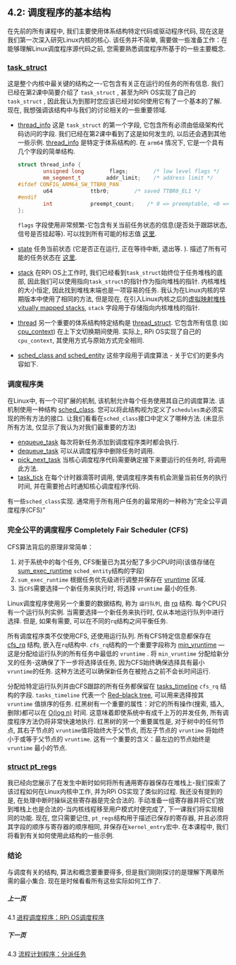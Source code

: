 ## 4.2: 调度程序的基本结构

在先前的所有课程中, 我们主要使用体系结构特定代码或驱动程序代码, 现在这是我们第一次深入研究Linux内核的核心. 该任务并不简单, 需要做一些准备工作：在能够理解Linux调度程序源代码之前, 您需要熟悉调度程序所基于的一些主要概念. 

### [task_struct](https://github.com/torvalds/linux/blob/v4.14/include/linux/sched.h#L519)

这是整个内核中最关键的结构之一-它包含有关正在运行的任务的所有信息. 我们已经在第2课中简要介绍了 `task_struct` , 甚至为RPi OS实现了自己的 `task_struct` , 因此我认为到那时您应该已经对如何使用它有了一个基本的了解. 现在, 我想强调该结构中与我们的讨论相关的一些重要领域. 

* [thread_info](https://github.com/torvalds/linux/blob/v4.14/include/linux/sched.h#L525) 这是 `task_struct` 的第一个字段, 它包含所有必须由低级架构代码访问的字段. 我们已经在第2课中看到了这是如何发生的, 以后还会遇到其他一些示例.  [thread_info](https://github.com/torvalds/linux/blob/v4.14/arch/arm64/include/asm/thread_info.h#L39) 是特定于体系结构的. 在 `arm64` 情况下, 它是一个具有几个字段的简单结构. 

  ```cpp
  struct thread_info {
          unsigned long        flags;        /* low level flags */
          mm_segment_t        addr_limit;    /* address limit */
  #ifdef CONFIG_ARM64_SW_TTBR0_PAN
          u64            ttbr0;        /* saved TTBR0_EL1 */
  #endif
          int            preempt_count;    /* 0 => preemptable, <0 => bug */
  };
  ```

  `flags` 字段使用非常频繁-它包含有关当前任务状态的信息(是否处于跟踪状态, 信号是否挂起等). 可以找到所有可能的标志值 [这里](https://github.com/torvalds/linux/blob/v4.14/arch/arm64/include/asm/thread_info.h#L79).
* [state](https://github.com/torvalds/linux/blob/v4.14/include/linux/sched.h#L528) 任务当前状态 (它是否正在运行, 正在等待中断, 退出等. ). 描述了所有可能的任务状态在 [这里](https://github.com/torvalds/linux/blob/v4.14/include/linux/sched.h#L69).
* [stack](https://github.com/torvalds/linux/blob/v4.14/include/linux/sched.h#L536) 在RPi OS上工作时, 我们已经看到`task_struct`始终位于任务堆栈的底部, 因此我们可以使用指向`task_struct`的指针作为指向堆栈的指针. 内核堆栈的大小恒定, 因此找到堆栈末端也是一项容易的任务.  我认为在Linux内核的早期版本中使用了相同的方法, 但是现在, 在引入Linux内核之后的[虚拟映射堆栈 vitually mapped stacks](https://lwn.net/Articles/692208/), `stack` 字段用于存储指向内核堆栈的指针. 
* [thread](https://github.com/torvalds/linux/blob/v4.14/include/linux/sched.h#L1108) 另一个重要的体系结构特定结构是 [thread_struct](https://github.com/torvalds/linux/blob/v4.14/arch/arm64/include/asm/processor.h#L81). 它包含所有信息 (如 [cpu_context](https://github.com/torvalds/linux/blob/v4.14/arch/arm64/include/asm/processor.h#L65)) 在上下文切换期间使用. 实际上, RPi OS实现了自己的`cpu_context`, 其使用方式与原始方式完全相同. 
* [sched_class and sched_entity](https://github.com/torvalds/linux/blob/v4.14/include/linux/sched.h#L562-L563) 这些字段用于调度算法 - 关于它们的更多内容如下. 

### 调度程序类

在Linux中, 有一个可扩展的机制, 该机制允许每个任务使用其自己的调度算法. 该机制使用一种结构 [sched_class](https://github.com/torvalds/linux/blob/v4.14/kernel/sched/sched.h#L1400). 您可以将此结构视为定义了`schedules类`必须实现的所有方法的接口. 让我们看看在`sched_class`接口中定义了哪种方法.  (未显示所有方法, 仅显示了我认为对我们最重要的方法)

* [enqueue_task](https://github.com/torvalds/linux/blob/v4.14/kernel/sched/sched.h#L1403) 每次将新任务添加到调度程序类时都会执行. 
* [dequeue_task](https://github.com/torvalds/linux/blob/v4.14/kernel/sched/sched.h#L1404) 可以从调度程序中删除任务时调用. 
* [pick_next_task](https://github.com/torvalds/linux/blob/v4.14/kernel/sched/sched.h#L1418) 当核心调度程序代码需要确定接下来要运行的任务时, 将调用此方法. 
* [task_tick](https://github.com/torvalds/linux/blob/v4.14/kernel/sched/sched.h#L1437) 在每个计时器滴答时调用, 使调度程序类有机会测量当前任务的执行时间, 并在需要抢占时通知核心调度程序代码. 

有一些`sched_class`实现. 通常用于所有用户任务的最常用的一种称为“完全公平调度程序(CFS)”

### 完全公平的调度程序 Completely Fair Scheduler (CFS)

CFS算法背后的原理非常简单：
1. 对于系统中的每个任务, CFS衡量已为其分配了多少CPU时间(该值存储在[sum_exec_runtime](https://github.com/torvalds/linux/blob/v4.14/include/linux/sched.h#L385) `sched_entity`结构的字段)
1. `sum_exec_runtime` 根据任务优先级进行调整并保存在 [vruntime](https://github.com/torvalds/linux/blob/v4.14/include/linux/sched.h#L386) 区域.
1. 当`CFS`需要选择一个新任务来执行时, 将选择 `vruntime` 最小的任务. 

Linux调度程序使用另一个重要的数据结构, 称为 `运行队列`, 由 [rq](https://github.com/torvalds/linux/blob/v4.14/kernel/sched/sched.h#L667) 结构. 每个CPU只有一个运行队列实例. 当需要选择一个新任务来执行时, 仅从本地运行队列中进行选择. 但是, 如果有需要, 可以在不同的`rq`结构之间平衡任务. 

所有调度程序类不仅使用CFS, 还使用运行队列. 所有CFS特定信息都保存在 [cfs_rq](https://github.com/torvalds/linux/blob/v4.14/kernel/sched/sched.h#L420) 结构, 嵌入在`rq`结构中.  `cfs_rq`结构的一个重要字段称为 [min_vruntime](https://github.com/torvalds/linux/blob/v4.14/kernel/sched/sched.h#L425) — 这是分配给运行队列的所有任务中最低的 `vruntime` . 将 `min_vruntime` 分配给新分叉的任务-这确保了下一步将选择该任务, 因为CFS始终确保选择具有最小 `vruntime`的任务. 这种方法还可以确保新任务在被抢占之前不会长时间运行. 

分配给特定运行队列并由CFS跟踪的所有任务都保留在 [tasks_timeline](https://github.com/torvalds/linux/blob/v4.14/kernel/sched/sched.h#L430) `cfs_rq` 结构的字段.  `tasks_timeline` 代表一个 [Red–black tree](https://en.wikipedia.org/wiki/Red%E2%80%93black_tree), 可以用来选择按其 `vruntime` 值排序的任务.  红黑树有一个重要的属性：对它的所有操作(搜索, 插入, 删除)都可以在 [O(log n)](https://en.wikipedia.org/wiki/Big_O_notation) 时间. 这意味着即使系统中有成千上万的并发任务, 所有调度程序方法仍将非常快速地执行. 红黑树的另一个重要属性是, 对于树中的任何节点, 其右子节点的 `vruntime`值将始终大于父节点, 而左子节点的 `vruntime` 将始终小于或等于父节点的 `vruntime`.  这有一个重要的含义：最左边的节点始终是 `vruntime` 最小的节点. 

### [struct pt_regs](https://github.com/torvalds/linux/blob/v4.14/arch/arm64/include/asm/ptrace.h#L119)

我已经向您展示了在发生中断时如何将所有通用寄存器保存在堆栈上-我们探索了该过程如何在Linux内核中工作, 并为RPi OS实现了类似的过程. 我还没有提到的是, 在处理中断时操纵这些寄存器是完全合法的. 手动准备一组寄存器并将它们放到堆栈上也是合法的-当内核线程移至用户模式时便完成了, 下一课我们将实现相同的功能. 现在, 您只需要记住, `pt_regs`结构用于描述已保存的寄存器, 并且必须将其字段的顺序与寄存器的顺序相同, 并保存在`kernel_entry`宏中. 在本课程中, 我们将看到有关如何使用此结构的一些示例. 

### 结论

与调度有关的结构, 算法和概念要重要得多, 但是我们刚刚探讨的是理解下两章所需的最小集合. 现在是时候看看所有这些实际如何工作了. 

##### 上一页

4.1 [进程调度程序：RPi OS调度程序](../../../docs/lesson04/rpi-os.md)

##### 下一页

4.3 [流程计划程序：分派任务](../../../docs/lesson04/linux/fork.md)
